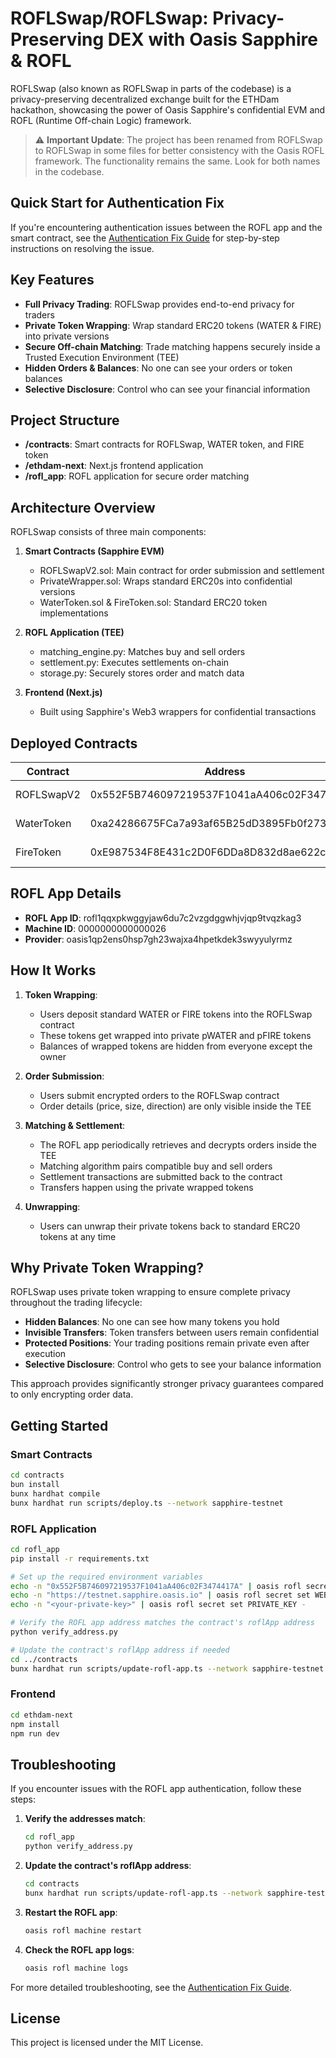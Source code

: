 # ROFLSwap/ROFLSwap: Privacy-Preserving DEX with Oasis Sapphire & ROFL

ROFLSwap (also known as ROFLSwap in parts of the codebase) is a privacy-preserving decentralized exchange built for the ETHDam hackathon, showcasing the power of Oasis Sapphire's confidential EVM and ROFL (Runtime Off-chain Logic) framework.

> ⚠️ **Important Update**: The project has been renamed from ROFLSwap to ROFLSwap in some files for better consistency with the Oasis ROFL framework. The functionality remains the same. Look for both names in the codebase.

## Quick Start for Authentication Fix

If you're encountering authentication issues between the ROFL app and the smart contract, see the [Authentication Fix Guide](./AUTHENTICATION_FIX.md) for step-by-step instructions on resolving the issue.

## Key Features

- **Full Privacy Trading**: ROFLSwap provides end-to-end privacy for traders
- **Private Token Wrapping**: Wrap standard ERC20 tokens (WATER & FIRE) into private versions
- **Secure Off-chain Matching**: Trade matching happens securely inside a Trusted Execution Environment (TEE)
- **Hidden Orders & Balances**: No one can see your orders or token balances
- **Selective Disclosure**: Control who can see your financial information

## Project Structure

- **/contracts**: Smart contracts for ROFLSwap, WATER token, and FIRE token
- **/ethdam-next**: Next.js frontend application
- **/rofl_app**: ROFL application for secure order matching

## Architecture Overview

ROFLSwap consists of three main components:

1. **Smart Contracts (Sapphire EVM)**
   - ROFLSwapV2.sol: Main contract for order submission and settlement
   - PrivateWrapper.sol: Wraps standard ERC20s into confidential versions
   - WaterToken.sol & FireToken.sol: Standard ERC20 token implementations

2. **ROFL Application (TEE)**
   - matching_engine.py: Matches buy and sell orders
   - settlement.py: Executes settlements on-chain
   - storage.py: Securely stores order and match data

3. **Frontend (Next.js)**
   - Built using Sapphire's Web3 wrappers for confidential transactions

## Deployed Contracts

| Contract | Address | Network |
|----------|---------|---------|
| ROFLSwapV2 | 0x552F5B746097219537F1041aA406c02F3474417A | Sapphire Testnet |
| WaterToken | 0xa24286675FCa7a93af65B25dD3895Fb0f273Ed6D | Sapphire Testnet |
| FireToken | 0xE987534F8E431c2D0F6DDa8D832d8ae622c77814 | Sapphire Testnet |

## ROFL App Details

- **ROFL App ID**: rofl1qqxpkwggyjaw6du7c2vzgdggwhjvjqp9tvqzkag3
- **Machine ID**: 0000000000000026
- **Provider**: oasis1qp2ens0hsp7gh23wajxa4hpetkdek3swyyulyrmz

## How It Works

1. **Token Wrapping**:
   - Users deposit standard WATER or FIRE tokens into the ROFLSwap contract
   - These tokens get wrapped into private pWATER and pFIRE tokens
   - Balances of wrapped tokens are hidden from everyone except the owner

2. **Order Submission**:
   - Users submit encrypted orders to the ROFLSwap contract
   - Order details (price, size, direction) are only visible inside the TEE

3. **Matching & Settlement**:
   - The ROFL app periodically retrieves and decrypts orders inside the TEE
   - Matching algorithm pairs compatible buy and sell orders
   - Settlement transactions are submitted back to the contract
   - Transfers happen using the private wrapped tokens

4. **Unwrapping**:
   - Users can unwrap their private tokens back to standard ERC20 tokens at any time

## Why Private Token Wrapping?

ROFLSwap uses private token wrapping to ensure complete privacy throughout the trading lifecycle:

- **Hidden Balances**: No one can see how many tokens you hold
- **Invisible Transfers**: Token transfers between users remain confidential
- **Protected Positions**: Your trading positions remain private even after execution
- **Selective Disclosure**: Control who gets to see your balance information

This approach provides significantly stronger privacy guarantees compared to only encrypting order data.

## Getting Started

### Smart Contracts

```bash
cd contracts
bun install
bunx hardhat compile
bunx hardhat run scripts/deploy.ts --network sapphire-testnet
```

### ROFL Application

```bash
cd rofl_app
pip install -r requirements.txt

# Set up the required environment variables
echo -n "0x552F5B746097219537F1041aA406c02F3474417A" | oasis rofl secret set ROFLSWAP_ADDRESS -
echo -n "https://testnet.sapphire.oasis.io" | oasis rofl secret set WEB3_PROVIDER -
echo -n "<your-private-key>" | oasis rofl secret set PRIVATE_KEY -

# Verify the ROFL app address matches the contract's roflApp address
python verify_address.py

# Update the contract's roflApp address if needed
cd ../contracts
bunx hardhat run scripts/update-rofl-app.ts --network sapphire-testnet
```

### Frontend

```bash
cd ethdam-next
npm install
npm run dev
```

## Troubleshooting

If you encounter issues with the ROFL app authentication, follow these steps:

1. **Verify the addresses match**:
   ```bash
   cd rofl_app
   python verify_address.py
   ```

2. **Update the contract's roflApp address**:
   ```bash
   cd contracts
   bunx hardhat run scripts/update-rofl-app.ts --network sapphire-testnet
   ```

3. **Restart the ROFL app**:
   ```bash
   oasis rofl machine restart
   ```

4. **Check the ROFL app logs**:
   ```bash
   oasis rofl machine logs
   ```

For more detailed troubleshooting, see the [Authentication Fix Guide](./AUTHENTICATION_FIX.md).

## License

This project is licensed under the MIT License.
